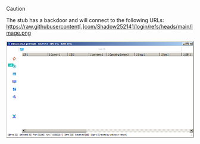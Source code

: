 > [!CAUTION]
> The stub has a backdoor and will connect to the following URLs:  
> https://raw.githubusercontent[.]com/Shadow252141/login/refs/heads/main/Image.png  

![Screenshot](https://raw.githubusercontent.com/Cryakl/Ultimate-RAT-Collection/refs/heads/main/XWorm/XWorm%20V6.3/Screenshot.png)
